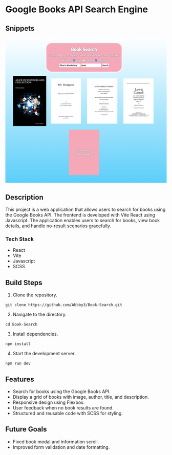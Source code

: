 # Google Books API Search Engine

## Snippets

![UI Example](UI.png)

## Description

This project is a web application that allows users to search for books using the Google Books API. The frontend is developed with Vite React using Javascript. The application enables users to search for books, view book details, and handle no-result scenarios gracefully.

### Tech Stack

- React
- Vite
- Javascript
- SCSS

## Build Steps

1.  Clone the repository.

```shell
git clone https://github.com/Abbby3/Book-Search.git
```

2.  Navigate to the directory.

```shell
cd Book-Search
```

3.  Install dependencies.

```shell
npm install
```

4.  Start the development server.

```shell
npm run dev
```

## Features

- Search for books using the Google Books API.
- Display a grid of books with image, author, title, and description.
- Responsive design using Flexbox.
- User feedback when no book results are found.
- Structured and reusable code with SCSS for styling.

## Future Goals

- Fixed book modal and information scroll.
- Improved form validation and date formatting.
